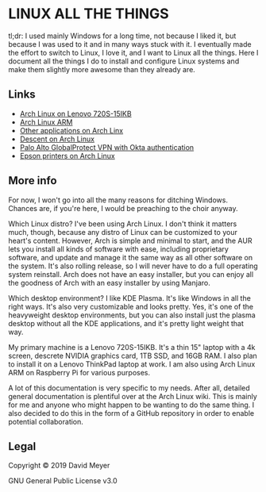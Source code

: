 # LINUX ALL THE THINGS

tl;dr: I used mainly Windows for a long time, not because I liked it, but because I was used to it and in many ways stuck with it.  I eventually made the effort to switch to Linux, I love it, and I want to Linux all the things.  Here I document all the things I do to install and configure Linux systems and make them slightly more awesome than they already are.

## Links

- [Arch Linux on Lenovo 720S-15IKB](docs/arch-lenovo720s.md)
- [Arch Linux ARM](docs/arch-arm.md)
- [Other applications on Arch Linx](docs/arch-other-apps.md)
- [Descent on Arch Linux](docs/arch-descent.md)
- [Palo Alto GlobalProtect VPN with Okta authentication](docs/arch-pan-okta.md)
- [Epson printers on Arch Linux](docs/arch-epson.md)

## More info

For now, I won't go into all the many reasons for ditching Windows.  Chances are, if you're here, I would be preaching to the choir anyway.

Which Linux distro?  I've been using Arch Linux.  I don't think it matters much, though, because any distro of Linux can be customized to your heart's content.  However, Arch is simple and minimal to start, and the AUR lets you install all kinds of software with ease, including proprietary software, and update and manage it the same way as all other software on the system.  It's also rolling release, so I will never have to do a full operating system reinstall.  Arch does not have an easy installer, but you can enjoy all the goodness of Arch with an easy installer by using Manjaro.

Which desktop environment?  I like KDE Plasma.  It's like Windows in all the right ways.  It's also very customizable and looks pretty.  Yes, it's one of the heavyweight desktop environments, but you can also install just the plasma desktop without all the KDE applications, and it's pretty light weight that way.

My primary machine is a Lenovo 720S-15IKB.  It's a thin 15" laptop with a 4k screen, descrete NVIDIA graphics card, 1TB SSD, and 16GB RAM.  I also plan to install it on a Lenovo ThinkPad laptop at work.  I am also using Arch Linux ARM on Raspberry Pi for various purposes.

A lot of this documentation is very specific to my needs.  After all, detailed general documentation is plentiful over at the Arch Linux wiki.  This is mainly for me and anyone who might happen to be wanting to do the same thing.  I also decided to do this in the form of a GitHub repository in order to enable potential collaboration.

## Legal

Copyright &copy; 2019 David Meyer

GNU General Public License v3.0
